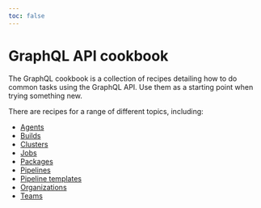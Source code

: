 ```yaml
---
toc: false
---
```


# GraphQL API cookbook

The GraphQL cookbook is a collection of recipes detailing how to do common tasks using the GraphQL API. Use them as a starting point when trying something new.

There are recipes for a range of different topics, including:

- [Agents](/docs/apis/graphql/cookbooks/agents)
- [Builds](/docs/apis/graphql/cookbooks/builds)
- [Clusters](/docs/apis/graphql/cookbooks/clusters)
- [Jobs](/docs/apis/graphql/cookbooks/jobs)
- [Packages](/docs/apis/graphql/cookbook/packages)
- [Pipelines](/docs/apis/graphql/cookbooks/pipelines)
- [Pipeline templates](/docs/apis/graphql/cookbooks/pipeline-templates)
- [Organizations](/docs/apis/graphql/cookbooks/organizations)
- [Teams](/docs/apis/graphql/cookbooks/teams)
